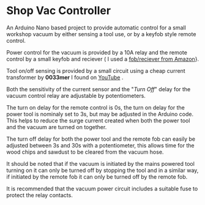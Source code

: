 # Shop Vac Controller

 An Arduino Nano based project to provide automatic control for a small workshop vacuum by either sensing a tool use, or by a keyfob style remote control.

 Power control for the vacuum is provided by a 10A relay and the remote control by a small keyfob and reciever ( I used a [fob/reciever from Amazon](https://www.amazon.co.uk/gp/product/B08SHQ749R/)}.

Tool on/off sensing is provided by a small circuit using a cheap current transformer by **0033mer** I found on [YouTube](https://www.youtube.com/watch?v=gvBVxQGS_OU&t=280s) .

Both the sensitivity of the current sensor and the "*Turn Off*" delay for the vacuum control relay are adjustable by potentiometers.

The turn on delay for the remote control is 0s, the turn on delay for the power tool is nominaly set to 3s, but may be adjusted in the Arduino code. This helps to reduce the surge current created when both the power tool and the vacuum are turned on together.

The turn off delay for both the power tool and the remote fob can easily be adjusted between 3s and 30s with a potentiometer, this allows time for the wood chips and sawdust to be cleared from the vacuum hose.

It should be noted that if the vacuum is initiated by the mains powered tool turning on it can only be turned off by stopping the tool and in a similar way, if initiated by the remote fob it can only be turned off by the remote fob.

It is recommended that the vacuum power circuit includes a suitable fuse to protect the relay contacts.
